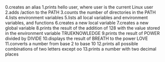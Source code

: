 0.creates an alias
1.prints hello user, where user is the current Linux user
2.adds /action to the PATH
3.counts the number of directories in the PATH
4.lists environment variables
5.lists all local variables and environment variables, and functions
6.creates a new local variable
7.creates a new global variable
8.prints the result of the addition of 128 with the value stored in the environment variable TRUEKNOWLEDGE
9.prints the result of POWER divided by DIVIDE
10.displays the result of BREATH to the power LOVE
11.converts a number from base 2 to base 10
12.prints all possible combinations of two letters except oo
13.prints a number with two decimal places
